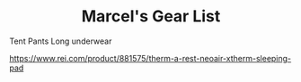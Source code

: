 
<center><h1>Marcel's Gear List</h1></center>
Tent
Pants
Long underwear


https://www.rei.com/product/881575/therm-a-rest-neoair-xtherm-sleeping-pad
